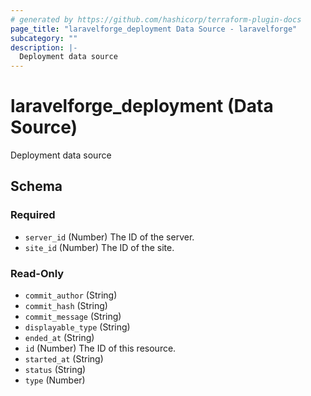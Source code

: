 ```yaml
---
# generated by https://github.com/hashicorp/terraform-plugin-docs
page_title: "laravelforge_deployment Data Source - laravelforge"
subcategory: ""
description: |-
  Deployment data source
---
```


# laravelforge_deployment (Data Source)

Deployment data source



<!-- schema generated by tfplugindocs -->
## Schema

### Required

- `server_id` (Number) The ID of the server.
- `site_id` (Number) The ID of the site.

### Read-Only

- `commit_author` (String)
- `commit_hash` (String)
- `commit_message` (String)
- `displayable_type` (String)
- `ended_at` (String)
- `id` (Number) The ID of this resource.
- `started_at` (String)
- `status` (String)
- `type` (Number)


